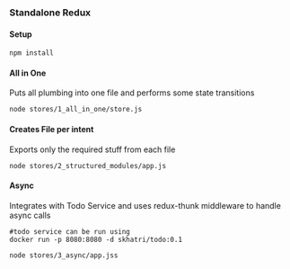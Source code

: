 ### Standalone Redux

#### Setup

```
npm install
```

#### All in One

Puts all plumbing into one file and performs some state transitions

```
node stores/1_all_in_one/store.js
```

#### Creates File per intent

Exports only the required stuff from each file

```
node stores/2_structured_modules/app.js
```

#### Async

Integrates with Todo Service and uses redux-thunk middleware to handle async calls

```
#todo service can be run using
docker run -p 8080:8080 -d skhatri/todo:0.1

node stores/3_async/app.jss
```
